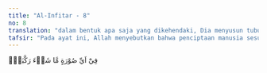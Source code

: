 ```yaml
---
title: "Al-Infitar - 8"
no: 8
translation: "dalam bentuk apa saja yang dikehendaki, Dia menyusun tubuhmu. "
tafsir: "Pada ayat ini, Allah menyebutkan bahwa penciptaan manusia sesuai dengan kehendaknya. Ada manusia yang berkulit putih, kuning, hitam, kuning langsat, dan lain-lain. Ada manusia yang berambut lurus, keriting, berwarna hitam, pirang, coklat, dan sebagainya. Ada juga manusia yang berpostur tubuh tinggi, langsing, tinggi besar, pendek kecil, dan sebagainya. Namun demikian, yang layak diingat bahwa meskipun manusia memiliki sifat dan bentuk yang secara prinsip sama, tapi tetap ada yang berbeda antara yang satu dengan yang lain. \n\n(Bahkan) Kami mampu menyusun (kembali) jari-jemarinya dengan sempurna. (al-Qiyamah/75: 4)\n\nTinjauan ilmiah ayat- 7-8: Allah telah menjadikan susunan tubuh manusia seimbang. Bila kita melihat morfologi (bentuk tubuh fisik manusia) dari depan, akan jelas tampak sekali keseimbangan itu. Morfologi manusia tampak simetris dan seimbang apabila kita tarik garis tengah dari kepala, -melalui titik tengahnya-, sampai ke bawah, akan tampak keseimbangan susunan fisik tubuh manusia itu. Belahan kiri dan kanan seolah merupakan bayangan cermin satu dengan yang lainnya. Masing-masing belahan mempunyai satu mata, satu telinga, satu lubang hidung, satu kuping, satu tangan, dan satu kaki, yang satu belahan dengan belahan yang lainnya, merupakan bayangan cermin yang simetris seimbang.\n\nAllah telah menganugerahkan sistem syaraf pada manusia, yang berfungsi untuk mengatur keseimbangan dan kesetimbangan tubuh manusia, serta kemampuan manusia untuk berorientasi pada ruang 3 dimensi. Sistem syaraf yang mengatur keseimbangan manusia itu berada di dalam Sistem Syaraf Perifer (SSP) manusia. Dalam SSP terdapat sistem syaraf yang mengatur keseimbangan tubuh manusia, yaitu yang dikenal dengan syaraf ke-VIII, atau disebut pula Vestibulocochlear nerve (syaraf \"siput-telinga\" depan). Syaraf ke-VIII ini mempunyai fungsi bagi adanya balance (keseimbangan), equillibrium (kesetimbangan), serta orientation in three-dimensional space (orientasi dalam ruang tiga dimensi), (Nerves and Nervous Systems dalam The New Encyclopaedia Britannica, Vol. 24, Macropaedia, 2005, p. 817).\n\nDalam mekanisme faali (fisiologik) manusia, Allah juga telah melengkapi manusia dengan dua sistem syaraf, di mana antara yang satu sama lain saling menyeimbangkan. Di dalam SSP tersebut terdapat pula Susunan Syaraf Otonom yang terdiri dari Sistem Syaraf Simpati (Sympathetic Nervous System, SNS) dan Sistem Syaraf Parasimpati (Parasympathetic Nervous System, PNS), yang kedua sistem saraf itu bekerja antagonistik, namun saling menyeimbangkan satu sama lainnya. Fungsi SNS adalah merespon kondisi stress yang dihadapi manusia, dengan mengeluarkan hormon (neurotransmitter), adreanaline (epinephrine), dan noradrenaline (norepinephrine). Dengan adanya kedua hormon ini, maka tekanan darah naik, denyut jantung bertambah cepat (tachy-cardia), pembuluh darah otot-tulang melebar (skeletal muscle vasodilatation), pembuluh darah pada perut-usus menyempit (gastrointestinal vasoconstriction), pupil mata melebar (puppillary dilatation), paru-paru melebar (broncheal dilatation). Sedangkan fungsi PSN adalah sebaliknya dari SNS tadi. PNS akan mengeluarkan hormon (neurotransmitter): acetylcholine. Adanya hormon ini akan menyebabkan: tekanan darah menurun, denyut jantung menjadi lambat (brady-cardia), pupil-mata menyempit. Kedua sistem syaraf ini: SNS dan PNS saling bekerja komplemeter, bagi berjalannya proses-proses fisiologik (faali) manusia, untuk menjaga kelangsungan hidupnya. (Nerves and Nervous Systems dalam The New Encyclopaedia Britannica, Vol. 24, Macropaedia, 2005, p. 818-820).\n\nKeseimbangan juga terdapat dalam struktur otak manusia. Dalam otak manusia terdapat dua pasang belahan atau sisi otak, yang satu sama lain merupakan bentuk bayangan cerminnya. Belahan Otak Dominan (dominant hemisphere), sering disebut 'belahan otak kiri, digunakan untuk merekam atau menyimpan hal-hal yang berkaitan dengan: bahasa, matematika, dan fungsi-fungsi analitik dan keterampilan. Sedang Belahan Otak Non-dominan (non-dominant hemisphere), sering disebut 'belahan otak kanan, digunakan untuk merekam atau menyimpan hal-hal yang berkaitan dengan konsep-konsep spasial sederhana (simple spasial consept), musik, pengenalan rupa, dan emosi. Kedua belahan otak ini saling seimbang dan melengkapi, dan kedua belahan otak ini dihubungkan oleh banyak syaraf proyeksi melalui corpus collosum. (Nerves and Nervous Systems dalam The New Encyclopaedia Britannica, Vol. 24, Macropaedia, 2005, p. 805)."
---
```


فِيْٓ اَيِّ صُوْرَةٍ مَّا شَاۤءَ رَكَّبَكَۗ
